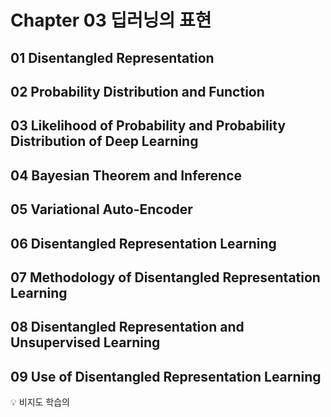 # Chapter 03 딥러닝의 표현 

## 01 Disentangled Representation

## 02 Probability Distribution and Function

## 03 Likelihood of Probability and Probability Distribution of Deep Learning

## 04 Bayesian Theorem and Inference

## 05 Variational Auto-Encoder

## 06 Disentangled Representation Learning

## 07 Methodology of Disentangled Representation Learning

## 08 Disentangled Representation and Unsupervised Learning

## 09 Use of Disentangled Representation Learning

:bulb: 비지도 학습의 
